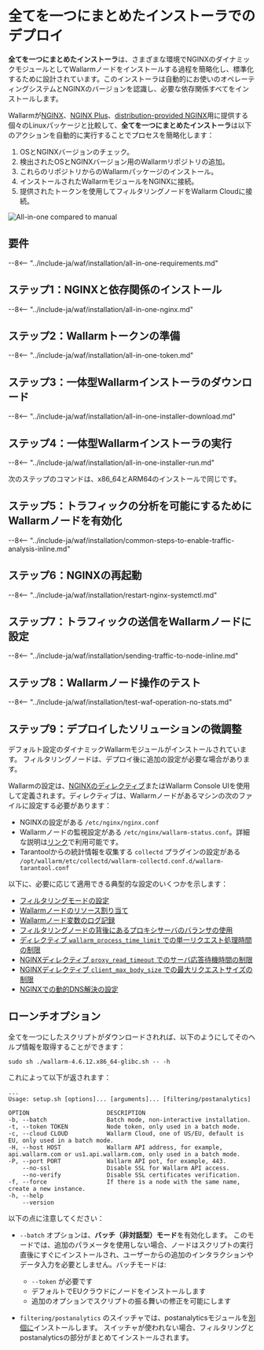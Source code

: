 [img-wl-console-users]:             ../../../../images/check-user-no-2fa.png
[wallarm-status-instr]:             ../../../../admin-en/configure-statistics-service.md
[memory-instr]:                     ../../../../admin-en/configuration-guides/allocate-resources-for-node.md
[waf-directives-instr]:             ../../../../admin-en/configure-parameters-en.md
[ptrav-attack-docs]:                ../../../../attacks-vulns-list.md#path-traversal
[attacks-in-ui-image]:           ../../../../images/admin-guides/test-attacks-quickstart.png
[waf-mode-instr]:                   ../../../../admin-en/configure-wallarm-mode.md
[logging-instr]:                    ../../../../admin-en/configure-logging.md
[proxy-balancer-instr]:             ../../../../admin-en/using-proxy-or-balancer-en.md
[process-time-limit-instr]:         ../../../../admin-en/configure-parameters-en.md#wallarm_process_time_limit
[configure-proxy-balancer-instr]:   ../../../../admin-en/configuration-guides/access-to-wallarm-api-via-proxy.md
[update-instr]:                     ../../../../updating-migrating/nginx-modules.md
[install-postanalytics-docs]:        ../../../../../admin-en/installation-postanalytics-en/
[dynamic-dns-resolution-nginx]:     ../../../../admin-en/configure-dynamic-dns-resolution-nginx.md
[waf-mode-recommendations]:          ../../../../about-wallarm/deployment-best-practices.md#follow-recommended-onboarding-steps
[ip-lists-docs]:                    ../../../../user-guides/ip-lists/overview.md
[versioning-policy]:                ../../../../updating-migrating/versioning-policy.md#version-list
[install-postanalytics-instr]:      ../../../../admin-en/installation-postanalytics-en.md
[waf-installation-instr-latest]:     /installation/nginx/dynamic-module/
[img-node-with-several-instances]:  ../../../../images/user-guides/nodes/wallarm-node-with-two-instances.png
[img-create-wallarm-node]:      ../../../../images/user-guides/nodes/create-cloud-node.png
[nginx-custom]:                 ../../../../faq/nginx-compatibility.md#is-wallarm-filtering-node-compatible-with-the-custom-build-of-nginx
[node-token]:                       ../../../../quickstart/getting-started.md#deploy-the-wallarm-filtering-node
[api-token]:                        ../../../../user-guides/settings/api-tokens.md
[platform]:                         ../../../supported-deployment-options.md
[img-grouped-nodes]:                ../../../../images/user-guides/nodes/grouped-nodes.png
[wallarm-token-types]:              ../../../../user-guides/nodes/nodes.md#api-and-node-tokens-for-node-creation
[ip-lists-docs]:                    ../../../../user-guides/ip-lists/overview.md

# 全てを一つにまとめたインストーラでのデプロイ

**全てを一つにまとめたインストーラ**は、さまざまな環境でNGINXのダイナミックモジュールとしてWallarmノードをインストールする過程を簡略化し、標準化するために設計されています。このインストーラは自動的にお使いのオペレーティングシステムとNGINXのバージョンを認識し、必要な依存関係すべてをインストールします。

Wallarmが[NGINX](individual-packages-nginx-stable.md)、[NGINX Plus](individual-packages-nginx-plus.md)、[distribution-provided NGINX](individual-packages-nginx-distro.md)用に提供する個々のLinuxパッケージと比較して、**全てを一つにまとめたインストーラ**は以下のアクションを自動的に実行することでプロセスを簡略化します：

1. OSとNGINXバージョンのチェック。
1. 検出されたOSとNGINXバージョン用のWallarmリポジトリの追加。
1. これらのリポジトリからのWallarmパッケージのインストール。
1. インストールされたWallarmモジュールをNGINXに接続。
1. 提供されたトークンを使用してフィルタリングノードをWallarm Cloudに接続。

![All-in-one compared to manual](../../../../images/installation-nginx-overview/manual-vs-all-in-one.png)

## 要件

--8<-- "../include-ja/waf/installation/all-in-one-requirements.md"

## ステップ1：NGINXと依存関係のインストール

--8<-- "../include-ja/waf/installation/all-in-one-nginx.md"

## ステップ2：Wallarmトークンの準備

--8<-- "../include-ja/waf/installation/all-in-one-token.md"

## ステップ3：一体型Wallarmインストーラのダウンロード

--8<-- "../include-ja/waf/installation/all-in-one-installer-download.md"

## ステップ4：一体型Wallarmインストーラの実行

--8<-- "../include-ja/waf/installation/all-in-one-installer-run.md"

次のステップのコマンドは、x86_64とARM64のインストールで同じです。

## ステップ5：トラフィックの分析を可能にするためにWallarmノードを有効化

--8<-- "../include-ja/waf/installation/common-steps-to-enable-traffic-analysis-inline.md"

## ステップ6：NGINXの再起動

--8<-- "../include-ja/waf/installation/restart-nginx-systemctl.md"

## ステップ7：トラフィックの送信をWallarmノードに設定

--8<-- "../include-ja/waf/installation/sending-traffic-to-node-inline.md"

## ステップ8：Wallarmノード操作のテスト

--8<-- "../include-ja/waf/installation/test-waf-operation-no-stats.md"

## ステップ9：デプロイしたソリューションの微調整

デフォルト設定のダイナミックWallarmモジュールがインストールされています。 フィルタリングノードは、デプロイ後に追加の設定が必要な場合があります。

Wallarmの設定は、[NGINXのディレクティブ](../../../../admin-en/configure-parameters-en.md)またはWallarm Console UIを使用して定義されます。ディレクティブは、Wallarmノードがあるマシンの次のファイルに設定する必要があります：

* NGINXの設定がある `/etc/nginx/nginx.conf` 
* Wallarmノードの監視設定がある `/etc/nginx/wallarm-status.conf`。詳細な説明は[リンク][wallarm-status-instr]で利用可能です。
* Tarantoolからの統計情報を収集する `collectd` プラグインの設定がある `/opt/wallarm/etc/collectd/wallarm-collectd.conf.d/wallarm-tarantool.conf` 

以下に、必要に応じて適用できる典型的な設定のいくつかを示します：

* [フィルタリングモードの設定][waf-mode-instr]
* [Wallarmノードのリソース割り当て][memory-instr]
* [Wallarmノード変数のログ記録][logging-instr]
* [フィルタリングノードの背後にあるプロキシサーバのバランサの使用][proxy-balancer-instr]
* [ディレクティブ `wallarm_process_time_limit` での単一リクエスト処理時間の制限][process-time-limit-instr]
* [NGINXディレクティブ `proxy_read_timeout` でのサーバ応答待機時間の制限](https://nginx.org/en/docs/http/ngx_http_proxy_module.html#proxy_read_timeout)
* [NGINXディレクティブ `client_max_body_size` での最大リクエストサイズの制限](https://nginx.org/en/docs/http/ngx_http_core_module.html#client_max_body_size)
* [NGINXでの動的DNS解決の設定][dynamic-dns-resolution-nginx]

## ローンチオプション

全てを一つにしたスクリプトがダウンロードされれば、以下のようにしてそのヘルプ情報を取得することができます：

```
sudo sh ./wallarm-4.6.12.x86_64-glibc.sh -- -h
```

これによって以下が返されます：

```
...
Usage: setup.sh [options]... [arguments]... [filtering/postanalytics]

OPTION                      DESCRIPTION
-b, --batch                 Batch mode, non-interactive installation.
-t, --token TOKEN           Node token, only used in a batch mode.
-c, --cloud CLOUD           Wallarm Cloud, one of US/EU, default is EU, only used in a batch mode.
-H, --host HOST             Wallarm API address, for example, api.wallarm.com or us1.api.wallarm.com, only used in a batch mode.
-P, --port PORT             Wallarm API pot, for example, 443.
    --no-ssl                Disable SSL for Wallarm API access.
    --no-verify             Disable SSL certificates verification.
-f, --force                 If there is a node with the same name, create a new instance.
-h, --help
    --version
```

以下の点に注意してください： 

* `--batch` オプションは、**バッチ（非対話型）モード**を有効化します。 このモードでは、追加のパラメータを使用しない場合、ノードはスクリプトの実行直後にすぐにインストールされ、ユーザーからの追加のインタラクションやデータ入力を必要としません。バッチモードは:

    * `--token` が必要です
    * デフォルトでEUクラウドにノードをインストールします
    * 追加のオプションでスクリプトの振る舞いの修正を可能にします

* `filtering/postanalytics` のスイッチャでは、postanalyticsモジュールを[別個に](../../../../admin-en/installation-postanalytics-en.md#postanalytics-module-installation-via-all-in-one-installation-script)インストールします。 スイッチャが使われない場合、フィルタリングとpostanalyticsの部分がまとめてインストールされます。